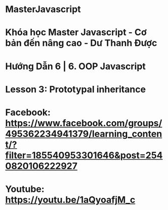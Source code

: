 # MasterJavascript
# Khóa học Master Javascript - Cơ bản đến nâng cao - Dư Thanh Được

# Hướng Dẫn 6 | 6. OOP Javascript
  # Lesson 3: Prototypal inheritance 
  # Facebook: https://www.facebook.com/groups/495362234941379/learning_content/?filter=185540953301646&post=2540820106222927
  # Youtube: https://youtu.be/1aQyoafjM_c